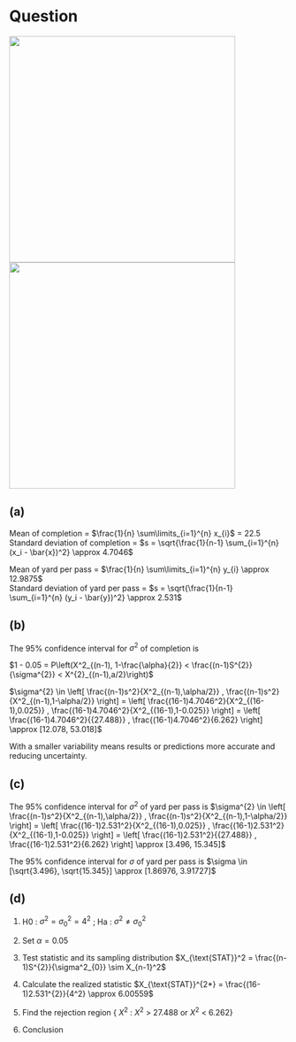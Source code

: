 # Question
<img width="409" src="https://github.com/user-attachments/assets/8a3b763e-b5cc-49d5-b076-a7c732ab6004"/>    
<img width="409" src="https://github.com/user-attachments/assets/f7d92974-7d23-4f09-bdf3-a5a9e90a0a84"/>

## (a)
Mean of completion = $\frac{1}{n} \sum\limits_{i=1}^{n} x_{i}$ = 22.5  
Standard deviation of completion = $s = \sqrt{\frac{1}{n-1} \sum_{i=1}^{n} (x_i - \bar{x})^2} \approx 4.7046$

Mean of yard per pass = $\frac{1}{n} \sum\limits_{i=1}^{n} y_{i} \approx 12.9875$  
Standard deviation of yard per pass = $s = \sqrt{\frac{1}{n-1} \sum_{i=1}^{n} (y_i - \bar{y})^2} \approx 2.531$

## (b)
The 95% confidence interval for $\sigma^{2}$ of completion is

$1 - 0.05 = P\left(X^2_{(n-1), 1-\frac{\alpha}{2}} < \frac{(n-1)S^{2}}{\sigma^{2}} < X^{2}_{(n-1),a/2}\right)$  

$\sigma^{2} \in \left[ \frac{(n-1)s^2}{X^2_{(n-1),\alpha/2}} , \frac{(n-1)s^2}{X^2_{(n-1),1-\alpha/2}} \right] = \left[ \frac{(16-1)4.7046^2}{X^2_{(16-1),0.025}} , \frac{(16-1)4.7046^2}{X^2_{(16-1),1-0.025}} \right] = \left[ \frac{(16-1)4.7046^2}{{27.488}} , \frac{(16-1)4.7046^2}{6.262} \right] \approx [12.078, 53.018]$

With a smaller variability means results or predictions more accurate and reducing uncertainty.

## (c)
The 95% confidence interval for $\sigma^{2}$ of yard per pass is
$\sigma^{2} \in \left[ \frac{(n-1)s^2}{X^2_{(n-1),\alpha/2}} , \frac{(n-1)s^2}{X^2_{(n-1),1-\alpha/2}} \right] = \left[ \frac{(16-1)2.531^2}{X^2_{(16-1),0.025}} , \frac{(16-1)2.531^2}{X^2_{(16-1),1-0.025}} \right] = \left[ \frac{(16-1)2.531^2}{{27.488}} , \frac{(16-1)2.531^2}{6.262} \right] \approx [3.496, 15.345]$

The 95% confidence interval for $\sigma$ of yard per pass is
$\sigma \in [\sqrt{3.496}, \sqrt{15.345}] \approx [1.86976, 3.91727]$

## (d)
1. H0 : $\sigma^2 = \sigma_{0}^2 = 4^2$ ; Ha : $\sigma^2 \neq \sigma_{0}^2$
2. Set $\alpha = 0.05$
3. Test statistic and its sampling distribution
$X_{\text{STAT}}^2 = \frac{(n-1)S^{2}}{\sigma^2_{0}} \sim X_{n-1}^2$

4. Calculate the realized statistic
$X_{\text{STAT}}^{2*} = \frac{(16-1)2.531^{2}}{4^2} \approx 6.00559$
5. Find the rejection region { $X^2$ : $X^2$ > 27.488 or $X^2$ < 6.262}
6. Conclusion 
